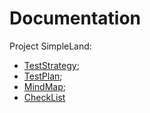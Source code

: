 # Documentation

Project SimpleLand:
- [TestStrategy](https://docs.google.com/document/d/1dytv6euF7f5del8ZhM-h9kEGFCWzhNdJ/edit);
- [TestPlan](https://docs.google.com/document/d/1zyPEWCd4V3DjRv5dxTK8_uUL_NBaWR12/edit);
- [MindMap](https://drive.google.com/file/d/1R2aRN9LdNfyytWdZNIS1MmANrZFbm-ok/view?usp=share_link);
- [CheckList](https://docs.google.com/spreadsheets/d/1e0TYkXvWBl_joWH7tLN0RpmaUyG_28zF/edit#gid=1954790812)
